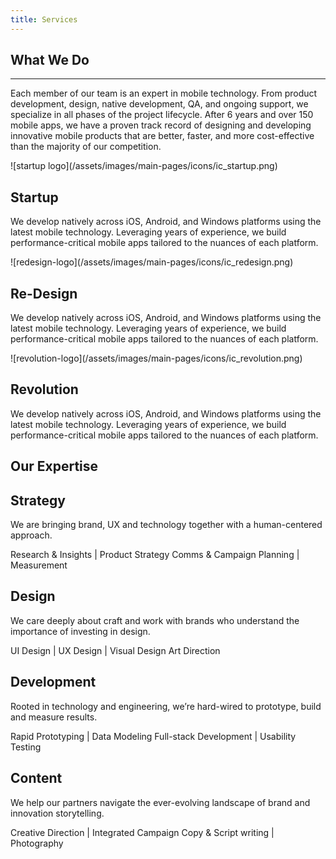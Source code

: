 ```yaml
---
title: Services
---
```

<div className='what-we-do'>
<h2 className='all-caps'>What We Do</h2>
<hr className='hr-green'>
<p>Each member of our team is an expert in mobile technology. From product development, design, native development, QA, and ongoing support, we specialize in all phases of the project lifecycle. After 6 years and over 150 mobile apps, we have a proven track record of designing and developing innovative mobile products that are better, faster, and more cost-effective than the majority of our competition.</p>

<div className='services-block'>
![startup logo](/assets/images/main-pages/icons/ic_startup.png) 
<div className='services-block-text'>
<h2 className='all-caps'>Startup</h2>
<p>We develop natively across iOS, Android, and Windows platforms using the latest mobile technology. Leveraging years of experience, we build performance-critical mobile apps tailored to the nuances of each platform.</p>
</div></div>

<div className='services-block'>
![redesign-logo](/assets/images/main-pages/icons/ic_redesign.png) 
<div className='services-block-text'>
<h2 className='all-caps'>Re-Design</h2>
<p>We develop natively across iOS, Android, and Windows platforms using the latest mobile technology. Leveraging years of experience, we build performance-critical mobile apps tailored to the nuances of each platform.</p>
</div></div>

<div className='services-block'>
![revolution-logo](/assets/images/main-pages/icons/ic_revolution.png) 
<div className='services-block-text'>
<h2 className='all-caps'>Revolution</h2>
<p>We develop natively across iOS, Android, and Windows platforms using the latest mobile technology. Leveraging years of experience, we build performance-critical mobile apps tailored to the nuances of each platform.</p>
</div></div>
</div>

<div className='our-expertise angle--top-left'>
<h2 className='all-caps'>Our Expertise</h2>

<div className='services-block'>
<h2 className='all-caps'>Strategy</h2>
<p>We are bringing brand, UX and technology together with a human-centered approach.</p>
<p>Research & Insights | Product Strategy  
Comms & Campaign Planning | Measurement</p>
</div>

<div className='expertise-block'>
<h2 className='all-caps'>Design</h2>
<p>We care deeply about craft and work with brands who understand the importance of investing in design.</p>
<p>UI Design  | UX Design | Visual Design  
Art Direction</p>
</div>

<div className='expertise-block'>
<h2 className='all-caps'>Development</h2>
<p>Rooted in technology and engineering, we’re hard-wired to prototype, build and measure results.</p>
<p>Rapid Prototyping | Data Modeling
Full-stack Development | Usability Testing</p>
</div>

<div className='expertise-block'>
<h2 className='all-caps'>Content</h2>
<p>We help our partners navigate the ever-evolving landscape of brand and innovation storytelling.</p>
<p>Creative Direction | Integrated Campaign
Copy & Script writing | Photography
</p>
</div>
</div>